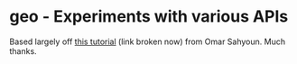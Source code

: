 # geo - Experiments with various APIs
Based largely off [this tutorial](http://eduvoyage.com/instagram-search-app.html) (link broken now) from Omar Sahyoun. Much thanks.
